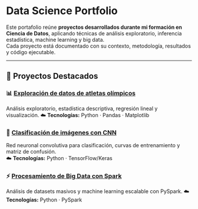 # Data Science Portfolio

Este portafolio reúne **proyectos desarrollados durante mi formación en Ciencia de Datos**, aplicando técnicas de análisis exploratorio, inferencia estadística, machine learning y big data.  
Cada proyecto está documentado con su contexto, metodología, resultados y código ejecutable.

---

## 🚀 Proyectos Destacados

### 📊 [Exploración de datos de atletas olímpicos](./modulo4-EDA-olimpicos)
Análisis exploratorio, estadística descriptiva, regresión lineal y visualización.
☁️ **Tecnologías:** Python · Pandas · Matplotlib

### 🧠 [Clasificación de imágenes con CNN](./modulo8-deep-learning-CNN)
Red neuronal convolutiva para clasificación, curvas de entrenamiento y matriz de confusión.  
☁️ **Tecnologías:** Python · TensorFlow/Keras

### ⚡ [Procesamiento de Big Data con Spark](./modulo9-bigdata-spark)
Análisis de datasets masivos y machine learning escalable con PySpark.
☁️ **Tecnologías:** Python · PySpark

